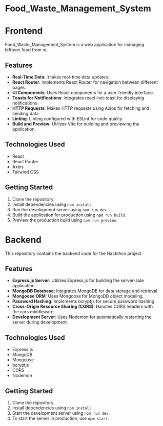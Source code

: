 # Food_Waste_Management_System

# Frontend

Food_Waste_Management_System is a web application for managing leftover food from re.

## Features

- **Real-Time Data**: It takes real-time data updates.
- **React Router**: Implements React Router for navigation between different pages.
- **UI Components**: Uses React components for a user-friendly interface.
- **Toasts for Notifications**: Integrates react-hot-toast for displaying notifications.
- **HTTP Requests**: Makes HTTP requests using Axios for fetching and sending data.
- **Linting**: Linting configured with ESLint for code quality.
- **Build and Preview**: Utilizes Vite for building and previewing the application.

## Technologies Used

- React
- React Router
- Axios
- Tailwind CSS

## Getting Started

1. Clone the repository.
2. Install dependencies using `npm install`.
3. Run the development server using `npm run dev`.
4. Build the application for production using `npm run build`.
5. Preview the production build using `npm run preview`.

# Backend

This repository contains the backend code for the Hackthon project.

## Features

- **Express.js Server**: Utilizes Express.js for building the server-side application.
- **MongoDB Database**: Integrates MongoDB for data storage and retrieval.
- **Mongoose ORM**: Uses Mongoose for MongoDB object modeling.
- **Password Hashing**: Implements bcryptjs for secure password hashing.
- **Cross-Origin Resource Sharing (CORS)**: Handles CORS headers with the cors middleware.
- **Development Server**: Uses Nodemon for automatically restarting the server during development.

## Technologies Used

- Express.js
- MongoDB
- Mongoose
- bcryptjs
- CORS
- Nodemon

## Getting Started

1. Clone the repository.
2. Install dependencies using `npm install`.
3. Start the development server using `npm run dev`.
4. To start the server in production, use `npm start`.


